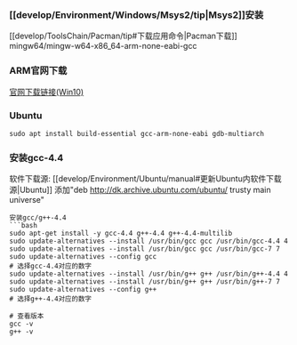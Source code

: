 ### [[develop/Environment/Windows/Msys2/tip|Msys2]]安装
[[develop/ToolsChain/Pacman/tip#下载应用命令|Pacman下载]] mingw64/mingw-w64-x86_64-arm-none-eabi-gcc

### ARM官网下载
[官网下载链接(Win10)](https://developer.arm.com/-/media/Files/downloads/gnu-rm/10.3-2021.10/gcc-arm-none-eabi-10.3-2021.10-win32.exe?rev=29bb46cfa0434fbda93abb33c1d480e6&hash=B2C5AAE07841929A0D0BF460896D6E52)

### Ubuntu
```shell
sudo apt install build-essential gcc-arm-none-eabi gdb-multiarch
```

### 安装gcc-4.4
软件下载源:
[[develop/Environment/Ubuntu/manual#更新Ubuntu内软件下载源|Ubuntu]] 添加"deb http://dk.archive.ubuntu.com/ubuntu/ trusty main universe"

```
安装gcc/g++-4.4
```bash
sudo apt-get install -y gcc-4.4 g++-4.4 g++-4.4-multilib
sudo update-alternatives --install /usr/bin/gcc gcc /usr/bin/gcc-4.4 4
sudo update-alternatives --install /usr/bin/gcc gcc /usr/bin/gcc-7 7
sudo update-alternatives --config gcc
# 选择gcc-4.4对应的数字
sudo update-alternatives --install /usr/bin/g++ g++ /usr/bin/g++-4.4 4
sudo update-alternatives --install /usr/bin/g++ g++ /usr/bin/g++-7 7
sudo update-alternatives --config g++
# 选择g++-4.4对应的数字

# 查看版本
gcc -v
g++ -v
```
